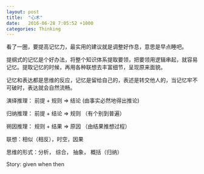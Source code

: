 ```yaml
---
layout: post
title:  "心术"
date:   2016-06-28 7:05:52 +1000
categories: Thinking
---
```


看了一圈，要提高记忆力，最实用的建议就是调整好作息，意思是早点睡吧。

提纲式的记忆是个好办法，将整个知识体系提取要领，把要领用逻辑串起，就容易记忆。提取记忆的时候，再用各种联想去丰富细节，呈现原来面貌。

记忆和表达都是思维的反应，记忆是留给自己的，表述是转交他人的，当记忆牢不可破时，表达就会自然流畅。

演绎推理： 前提 + 规则 => 结论 (由事实必然地得出推论)

归纳推理： 前提 + 结论 => 规则 （有个别到普遍）

朔因推理： 规则 + 结果 => 原因 （由结果推想过程）

联想：相似（相反），时空，因果

思维的形式：分析， 综合， 抽象， 概括（归纳）

Story: given when then
